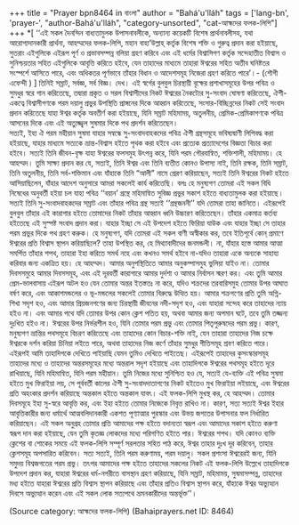 +++
title = "Prayer bpn8464 in বাংলা"
author = "Bahá'u'lláh"
tags = ['lang-bn', 'prayer-', "author-Bahá'u'lláh", "category-unsorted", "cat-আহ্মদের ফলক-লিপি"]
+++
*[ ‘‘এই সকল দৈনন্দিন বাধ্যতামুলক উপাসনাবলীকে, অন্যান্য কয়েকটি বিশেষ প্রার্থনাবলীসহ, যথা আরোগ্যদানকারী প্রার্থনা, আহম্মদের ফলক-লিপি, মহান বাহা’উল্লাহ্ কর্তৃক বিশেষ শক্তি ও গুরুত্ব প্রদান করা হইয়াছে, সুতরাং এইগুলিকে এইরূপ পূর্ণ ও প্রভাবসম্পন্ন বলিয়া গ্রহণ করিবে এবং এই ধর্মের বিশ্বাসিগণ কর্তৃক সন্দেহাতীত বিশ্বাস ও সুনিশ্চয়তার সহিত এইগুলিকে আবৃত্তি করিতে হইবে, যেন তাহাদের মাধ্যমে তাহারা ঈশ্বরের সহিত অতীব ঘনিষ্টতর সংস্পর্শে আসিতে পারে, এবং অধিকতর পূর্ণভাবে তাঁহার বিধান ও আদেশসমূহ নিজেরা গ্রহণ করিতে পারে’।- (শৌগী এফেন্দী ) ]
	তিনিই সম্রাট, সর্বজ্ঞ, সর্ব বিজ্ঞ। দেখ। এই স্বর্গের বুলবুল চিরস্থায়ী বৃক্ষের প্রশাখাসমূহের উপর পবিত্র ও সুমধুর স্বরে গান করিতেছে, তদ্বারা প্রকৃত ও সরল বিশ্বাসীদের নিকট ঈশ্বরের নৈকট্যের সু-সংবাদ ঘোষণা করিতেছে, ঐশী- একত্বে বিশ্বাসীগণকে পরম দয়ালু প্রভুর উপস্থিতি প্রাঙ্গনের দিকে আহ্বান করিতেছে, সংসার-বিচ্ছিন্নদের নিকট সেই সংবাদ প্রদান করিতেছে যাহা ঈশ্বর কর্তৃক অবতীর্ণ করা হইয়াছে, যিনি সম্রাট মহিমাময়, অতুলনীয়, প্রেমিক-প্রেমিকাগণকে পবিত্র আসনের দিকে এবং এই অত্যুজ্জ্বল সুষমার দিকে পথ প্রদর্শন করিতেছেন।   
 	সত্যই, ইহা ঐ পরম মহীয়ান সুষমা যাহার সন্বন্ধে সু-সংবাদবাহকদের পবিত্র ঐশী গ্রন্থসমূহে ভবিষ্যদ্বাণী লিপিবদ্ধ করা হইয়াছে, যাহার মাধ্যমে সত্যকে ভ্রান্ত-বিশ্বাস হইতে পৃথক করা হইবে এবং প্রত্যেক প্রত্যাদেশের বিজ্ঞতা বিচার করা হইবে। সত্যই তিনি জীবন-বৃক্ষ যাহা ঈশ্বরের ফলসমুহ উৎপন্ন করে, যিনি পরম গৌরবান্বিত, শক্তিশালী, মহিমাময়।
		হে আহম্মদ। তুমি সাক্ষ্য প্রদান কর যে, সত্যই, তিনি ঈশ্বর এবং তিনি ব্যতীত কোনও উপাস্য নাই, তিনি রক্ষক, তিনি সম্রাট, তিনি অতুলনীয়, তিনি সর্ব-শক্তিমান এবং যাঁহাকে তিনি “আলী” নামে প্রেরণ করিয়াছেন, সত্যই তিনি ঈশ্বরের নিকট হইতে আসিয়াছিলেন, যাঁহার আদেশ অনুসারে আমরা সকলেই কার্য করিতেছি।
	বলঃ হে মনুষ্যগণ তোমরা এই সকল বিধি নিষেধের অনুবর্তী হইয়া চল যাহা পবিত্র ‘‘বয়ান’ গ্রন্থে মহিমান্বিত সুবিজ্ঞ প্রভুর সকাশ হইতে বাধ্যতামুলক করা হইয়াছে। সত্যই তিনি সু-সংবাদবাহকদের সম্রাট এবং তাঁহার পবিত্র গ্রন্থ সত্যই ‘‘গ্রন্থজননী’’ যদি তোমরা তাহা জানিতে।
	এইরূপেই বুলবুল তাঁহার এই কারাগার হইতে তোমাদের নিকট তাঁহার আহ্বান ধ্বনি উচ্চারণ করিতেছেন। তাঁহার একমাত্র কর্তব্য হইতেছে এই সুস্পষ্ট সংবাদ প্রদান করা। যাহার ইচ্ছা সে এই উপদেশ হইতে ফিরিয়া যাউক এবং যাহার ইচ্ছা সে তাহার পরম প্রভুর দিকে পথ গ্রহণ করুক।
	হে মনুষ্যগণ, যদি তোমরা এই সকল বাণী অস্বীকার কর, তবে ইতিপূর্বে কোন্ প্রমাণে ঈশ্বরের প্রতি বিশ্বাস স্থাপন করিয়াছিলে? তাহা উপস্থিত কর, হে মিথ্যাবাদীদের জনমন্ডলী।
	না, যাঁহার হস্তে আমার আত্মা সমর্পিত তাঁহার শপথ, তাহারা ইহা করিতে সমর্থ নহে এবং কখনও সমর্থ হইবে না-যদিও তাহারা একে অন্যকে সাহায্য করিবার জন্য একত্রিত হয়।
	হে আহম্মদ। আমার অনুপস্থিতিতে আমার অনুকম্পাসমুহ ভুলিয়া যাইও না। তোমার দিবসসমুহে আমার দিবসসমূহ, এবং এই দূরবর্তী কারাগারে আমার দুর্দশা ও আমার নির্বাসন স্মরণ কর। এবং তুমি আমার প্রেম-ভালবাসায় এইরূপ অটল হও যেন তোমার অন্তর ইতস্ততঃ না করে, যদিও শক্রদের তরবারিসমুহ তোমার উপর আঘাত বর্ষণ করে, এবং আকাশমন্ডলের ও ভূ-মন্ডলের সকলেই তোমার বিরুদ্ধে উত্থিত হয়।
		আমার শক্রগণের প্রতি তুমি অগ্নি-শিখা সদৃশ হও, এবং আমার প্রিয়জনগণের জন্য চিরস্থায়ী জীবনের নদী-সদৃশ হও, এবং যাহারা সন্দেহ করে তাহাদের ন্যায় হইও না।
	এবং আমার পথে যদি তোমার উপর কোন ক্লেশ পতিত হয়, অথবা আমার জন্য অপমান ঘটে, তবে তুমি তজ্জন্য দুঃখিত হইও না।
	ঈশ্বরের উপর নির্ভরশীল হও, যিনি তোমার পরম প্রভু এবং তোমার পিতৃপুরুষদের পরম প্রভু। কারণ, মনুষ্যগণ ভ্রান্তির পথসমূহে বিচরণ করিতেছে এবং তাহাদের কোন বিচার-শক্তি নাই, যেন তাহারা তাহাদের নিজ চক্ষে ঈশ্বরকে দর্শন করিয়া চিনিয়া লইতে পারে, অথবা তাহাদের নিজ কর্ণে তাঁহার সুমধুর গীতিসমূহ শ্রবণ করিতে পারে। এইরূপই আমি তাহাদিগকে দেখিতে পাইয়াছি যেমন তুমিও দেখিতে পাইতেছ।
	এইরূপেই তাহাদের কুসংস্কারসমূহ তাহাদের মধ্যে ও তাহাদের অন্তরসমূহের মধ্যে অন্তরাল সদৃশ হইয়াছে এবং তাহাদিগকে ঈশ্বরের পথসমূহ হইতে দূরে রাখিয়াছে, যিনি মহিমান্বিত, যিনি পরম মহীয়ান।
	তুমি নিজের মধ্যে সুনিশ্চিত হও যে, সত্যই যে-ব্যক্তি এই পবিত্র সুষমা হইতে মুখ ফিরাইয়া লয়, সে পূর্ববর্তী কালের ঐশী সু-সংবাদদাতাগণের নিকট হইতেও মুখ ফিরাইয়া লইয়াছে, এবং ঈশ্বরের প্রতি অহংকার প্রদর্শন করিয়াছে অন্তকাল হইতে অন্তকাল যাবৎ।
	এই ফলক-লিপি মুখস্থ কর, হে আহম্মদ। তোমার দিবসমূহে ইহা সু-স্বরে আবৃত্তি কর, এবং ইহা হইতে তোমার নিজেকে নিবৃত্ত রাখিও না। কারণ, সত্য সত্যই ঈশ্বর ইহার আবৃত্তিকারীর জন্য ধর্মার্থে আত্মবলিদানকারী একশত পূণ্যাত্মার পুরস্কার এবং উভয় জগতের উপাসনার ফল নির্ধারিত করিয়াছেন। এই সকল অনুগ্রহ তোমার প্রতি আমাদের পক্ষ হইতে বদান্যতা স্বরূপ এবং আমাদের সকাশ হইতে করুণা স্বরূপ দান করা হইয়াছে, যেন তুমি কৃতজ্ঞ লোকদের মধ্যে পরিগণিত হইতে পার।
	ঈশ্বরের শপথ। যদি কোনও ব্যক্তি ক্লেশের বা শোকের সময়ে এই ফলক-লিপি সম্পূর্ণ সরলতার সহিত পাঠ করে, ঈশ্বর তাহার দুঃখ দূর করিবেন, তাহার ক্লেশসমূহ অপসারিত করিবেন।
	সত্য সত্যই, তিনি পরম করুণাময়, পরম দয়ালু। সকল প্রশংসা ঈশ্বরেরই জন্য, যিনি সমুদয় বিশ্বজগতের পরম প্রভু।
	তৎপর আমাদের পক্ষ হইতে তাহাদের সকলের নিকট এই ফলক-লিপি উল্লেখে তাহাদিগকে উপদেশ প্রদান কর, যাহারা ঈশ্বরের ধর্ম-নগরীতে বাসস্থান গ্রহণ করিয়াছে, যিনি সম্রাট, মহিমাময়, সুষমাসম্পন্ন, তাহাদের মধ্য হইতে যাহারা ঈশ্বরের প্রতি বিশ্বাস স্থাপন করিয়াছে এবং তাঁহার প্রতিও বিশ্বাস স্থাপন করে, যাঁহাকে ঈশ্বর অভ্যুত্থান দিবসে অভ্যুত্থান করেন এবং এই সকল লোক সত্যপথে ভ্রমনকারীদের অন্তর্ভূক্ত’’।

(Source category: আহ্মদের ফলক-লিপি)
(Bahaiprayers.net ID: 8464)

